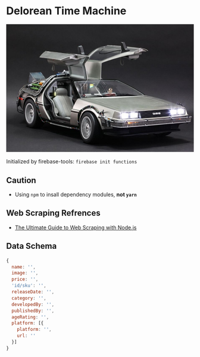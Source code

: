 # Delorean Time Machine

![Delorean Time Machine](./docs/images/delorean.jpg)

Initialized by firebase-tools: `firebase init functions`

## Caution

- Using `npm` to insall dependency modules, **not `yarn`**

## Web Scraping Refrences

- [The Ultimate Guide to Web Scraping with Node.js](https://medium.freecodecamp.org/the-ultimate-guide-to-web-scraping-with-node-js-daa2027dcd3)

## Data Schema

```javascript
{
  name: '',
  image: '',
  price: '',
  'id/sku': '',
  releaseDate: '',
  category: '',
  developedBy: '',
  publishedBy: '',
  ageRating: '',
  platform: [{
    platform: '',
    url: ''
  }]
}
```
